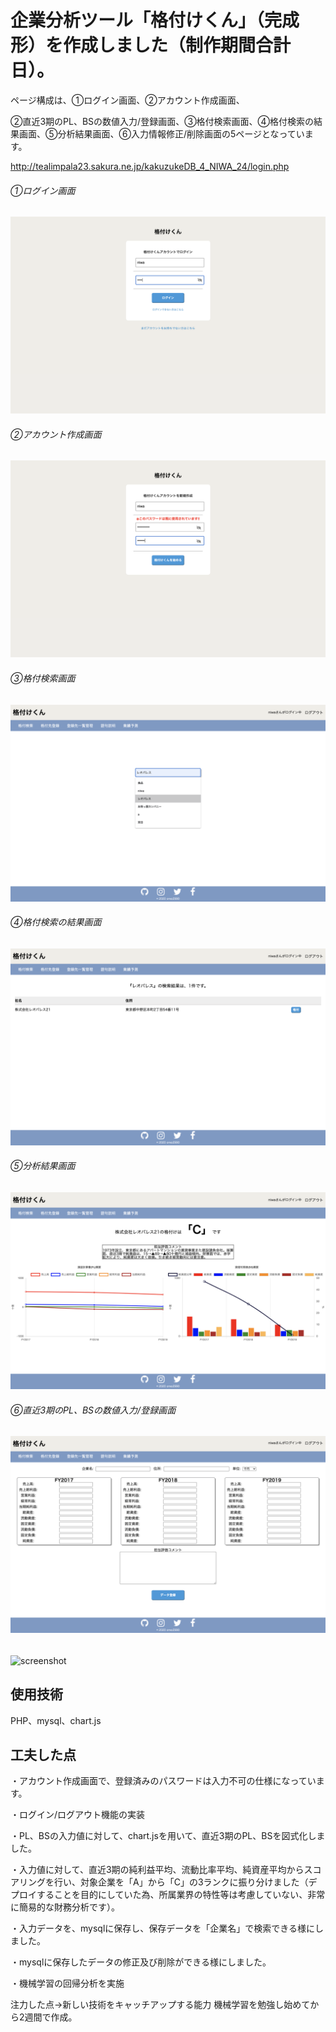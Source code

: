 # 企業分析ツール「格付けくん」（完成形）を作成しました（制作期間合計日）。

ページ構成は、①ログイン画面、②アカウント作成画面、


②直近3期のPL、BSの数値入力/登録画面、③格付検索画面、④格付検索の結果画面、⑤分析結果画面、⑥入力情報修正/削除画面の5ページとなっています。

http://tealimpala23.sakura.ne.jp/kakuzukeDB_4_NIWA_24/login.php


###### ①ログイン画面
![](pic1.png "screenshot1")


###### ②アカウント作成画面
![](pic2.png "screenshot2")


###### ③格付検索画面
![](pic3.png "screenshot3")


###### ④格付検索の結果画面
![](pic4.png "screenshot4")


###### ⑤分析結果画面
![](pic5.png "screenshot5")

###### ⑥直近3期のPL、BSの数値入力/登録画面
![](pic6.png "screenshot6")

###### 
![](pic.png "screenshot")





## 使用技術
PHP、mysql、chart.js

## 工夫した点
・アカウント作成画面で、登録済みのパスワードは入力不可の仕様になっています。

・ログイン/ログアウト機能の実装

・PL、BSの入力値に対して、chart.jsを用いて、直近3期のPL、BSを図式化しました。

・入力値に対して、直近3期の純利益平均、流動比率平均、純資産平均からスコアリングを行い、対象企業を「A」から「C」の3ランクに振り分けました（デプロイすることを目的にしていた為、所属業界の特性等は考慮していない、非常に簡易的な財務分析です）。

・入力データを、mysqlに保存し、保存データを「企業名」で検索できる様にしました。

・mysqlに保存したデータの修正及び削除ができる様にしました。


・機械学習の回帰分析を実施


注力した点→新しい技術をキャッチアップする能力
機械学習を勉強し始めてから2週間で作成。
